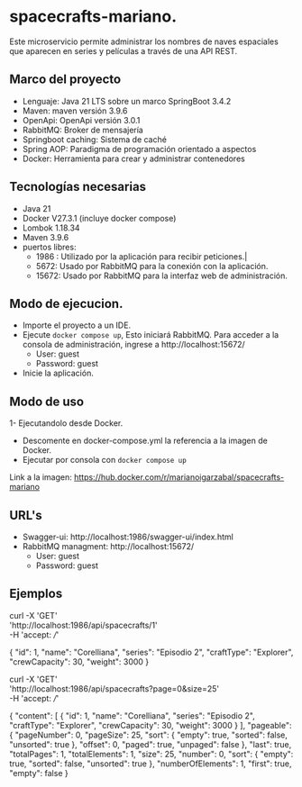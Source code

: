 # spacecrafts-mariano.

Este microservicio permite administrar los nombres de naves espaciales que aparecen en series y películas a través de una API REST.
## Marco del proyecto

- Lenguaje: Java 21 LTS sobre un marco SpringBoot 3.4.2
- Maven: maven versión 3.9.6
- OpenApi: OpenApi versión 3.0.1
- RabbitMQ: Broker de mensajería
- Springboot caching: Sistema de caché
- Spring AOP: Paradigma de programación orientado a aspectos
- Docker: Herramienta para crear y administrar contenedores

## Tecnologías necesarias

- Java 21
- Docker V27.3.1 (incluye docker compose)
- Lombok 1.18.34
- Maven 3.9.6
- puertos libres:
    - 1986 : Utilizado por la aplicación para recibir peticiones.|
    - 5672: Usado por RabbitMQ para la conexión con la aplicación.
    - 15672: Usado por RabbitMQ para la interfaz web de administración.

## Modo de ejecucion.

- Importe el proyecto a un IDE.
- Ejecute `docker compose up`, Esto iniciará RabbitMQ. Para acceder a la consola de administración,
ingrese a http://localhost:15672/
    - User: guest
    - Password: guest
- Inicie la aplicación.

## Modo de uso

1- Ejecutandolo desde Docker.

- Descomente en docker-compose.yml la referencia a la imagen de Docker.
- Ejecutar por consola con `docker compose up`

Link a la imagen: https://hub.docker.com/r/marianoigarzabal/spacecrafts-mariano

## URL's

- Swagger-ui: http://localhost:1986/swagger-ui/index.html
- RabbitMQ managment: http://localhost:15672/
  - User: guest
  - Password: guest

## Ejemplos


curl -X 'GET' \
'http://localhost:1986/api/spacecrafts/1' \
-H 'accept: */*'

{
  "id": 1,
  "name": "Corelliana",
  "series": "Episodio 2",
  "craftType": "Explorer",
  "crewCapacity": 30,
  "weight": 3000
}

curl -X 'GET' \
'http://localhost:1986/api/spacecrafts?page=0&size=25' \
-H 'accept: */*'

{
"content": [
  {
    "id": 1,
    "name": "Corelliana",
    "series": "Episodio 2",
    "craftType": "Explorer",
    "crewCapacity": 30,
    "weight": 3000
  }
  ],
  "pageable": {
  "pageNumber": 0,
  "pageSize": 25,
  "sort": {
  "empty": true,
  "sorted": false,
  "unsorted": true
  },
  "offset": 0,
  "paged": true,
  "unpaged": false
  },
  "last": true,
  "totalPages": 1,
  "totalElements": 1,
  "size": 25,
  "number": 0,
  "sort": {
  "empty": true,
  "sorted": false,
  "unsorted": true
  },
  "numberOfElements": 1,
  "first": true,
  "empty": false
}